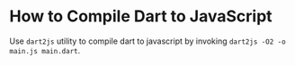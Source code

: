 # How to Compile Dart to JavaScript

Use `dart2js` utility to compile dart to javascript by invoking `dart2js -O2 -o main.js main.dart`.